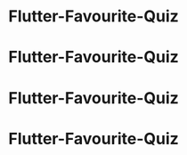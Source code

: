 # Flutter-Favourite-Quiz
# Flutter-Favourite-Quiz
# Flutter-Favourite-Quiz
# Flutter-Favourite-Quiz
